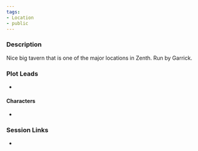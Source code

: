 ```yaml
---
tags:
- Location
- public
---
```


### Description

Nice big tavern that is one of the major locations in Zenth. Run by Garrick.

### Plot Leads

* 

#### Characters

* 

### Session Links

* 
